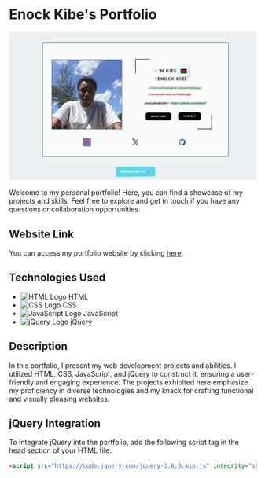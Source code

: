 # Enock Kibe's Portfolio

![Portfolio Screenshot](https://raw.githubusercontent.com/kibexd/First-Repo/main/kibe%20mneti.png)

Welcome to my personal portfolio! Here, you can find a showcase of my projects and skills. Feel free to explore and get in touch if you have any questions or collaboration opportunities.

## Website Link

You can access my portfolio website by clicking [here](https://kifee.netlify.app/).

## Technologies Used

- ![HTML Logo](https://img.icons8.com/color/48/000000/html-5--v1.png) HTML
- ![CSS Logo](https://img.icons8.com/color/48/000000/css3.png) CSS
- ![JavaScript Logo](https://img.icons8.com/color/48/000000/javascript--v1.png) JavaScript
- ![jQuery Logo](https://img.icons8.com/ios-filled/50/000000/jquery.png) jQuery

## Description

In this portfolio, I present my web development projects and abilities. I utilized HTML, CSS, JavaScript, and jQuery to construct it, ensuring a user-friendly and engaging experience. The projects exhibited here emphasize my proficiency in diverse technologies and my knack for crafting functional and visually pleasing websites.

## jQuery Integration

To integrate jQuery into the portfolio, add the following script tag in the head section of your HTML file:

```html
<script src="https://code.jquery.com/jquery-3.6.0.min.js" integrity="sha256-/xUj+3OJU5yExlq6GSYGSHk7tPxjGZCWBr8HvfYyCq0=" crossorigin="anonymous"></script>

